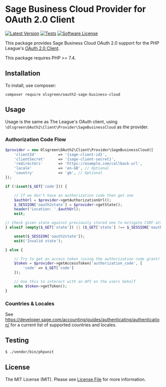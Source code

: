  # Sage Business Cloud Provider for OAuth 2.0 Client
[![Latest Version](https://img.shields.io/github/release/olsgreen/oauth2-sage-business-cloud.svg?style=flat-square)](https://github.com/olsgreen/oauth2-adobe-sign/releases)
[![Tests](https://github.com/olsgreen/oauth2-sage-business-cloud/workflows/Tests/badge.svg)](https://github.com/olsgreen/oauth2-sage-business-cloud/actions)
[![Software License](https://img.shields.io/badge/license-MIT-brightgreen.svg?style=flat-square)](LICENSE.md)

This package provides Sage Business Cloud OAuth 2.0 support for the PHP League's [OAuth 2.0 Client](https://github.com/thephpleague/oauth2-client).

This package requires PHP >= 7.4.

## Installation

To install, use composer:

```
composer require olsgreen/oauth2-sage-business-cloud
```

## Usage

Usage is the same as The League's OAuth client, using `\Olsgreen\OAuth2\Client\Provider\SageBusinessCloud` as the provider.

### Authorization Code Flow

```php
$provider = new Olsgreen\OAuth2\Client\Provider\SageBusinessCloud([
    'clientId'          => '{sage-client-id}',
    'clientSecret'      => '{sage-client-secret}',
    'redirectUri'       => 'https://example.com/callback-url',
    'locale'            => 'en-GB', // Optional
    'country'           => 'gb', // Optional
]);

if (!isset($_GET['code'])) {

    // If we don't have an authorization code then get one
    $authUrl = $provider->getAuthorizationUrl();
    $_SESSION['oauth2state'] = $provider->getState();
    header('Location: '.$authUrl);
    exit;

// Check given state against previously stored one to mitigate CSRF attack
} elseif (empty($_GET['state']) || ($_GET['state'] !== $_SESSION['oauth2state'])) {

    unset($_SESSION['oauth2state']);
    exit('Invalid state');

} else {

    // Try to get an access token (using the authorization code grant)
    $token = $provider->getAccessToken('authorization_code', [
        'code' => $_GET['code']
    ]);

    // Use this to interact with an API on the users behalf
    echo $token->getToken();
}
```

### Countries & Locales

See https://developer.sage.com/accounting/guides/authenticating/authentication/ for a current list of supported countries and locales.

## Testing

``` bash
$ ./vendor/bin/phpunit
```

## License

The MIT License (MIT). Please see [License File](https://github.com/oldgreen/oauth2-adobe-sign/blob/master/LICENSE) for more information.

